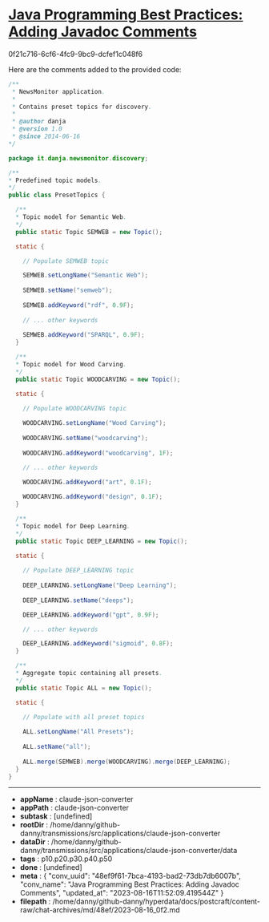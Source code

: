 # [Java Programming Best Practices: Adding Javadoc Comments](https://claude.ai/chat/48ef9f61-7bca-4193-bad2-73db7db6007b)

0f21c716-6cf6-4fc9-9bc9-dcfef1c048f6

Here are the comments added to the provided code:

```java
/**
 * NewsMonitor application.
 * 
 * Contains preset topics for discovery.
 *
 * @author danja
 * @version 1.0
 * @since 2014-06-16
*/

package it.danja.newsmonitor.discovery;

/**
* Predefined topic models.
*/
public class PresetTopics {

  /**
  * Topic model for Semantic Web.
  */
  public static Topic SEMWEB = new Topic();

  static {

    // Populate SEMWEB topic

    SEMWEB.setLongName("Semantic Web");
    
    SEMWEB.setName("semweb");
    
    SEMWEB.addKeyword("rdf", 0.9F);
    
    // ... other keywords
    
    SEMWEB.addKeyword("SPARQL", 0.9F);
  }

  /**
  * Topic model for Wood Carving.
  */
  public static Topic WOODCARVING = new Topic();

  static {

    // Populate WOODCARVING topic
    
    WOODCARVING.setLongName("Wood Carving");
    
    WOODCARVING.setName("woodcarving");
    
    WOODCARVING.addKeyword("woodcarving", 1F);  

    // ... other keywords

    WOODCARVING.addKeyword("art", 0.1F);
    
    WOODCARVING.addKeyword("design", 0.1F);
  }

  /**
  * Topic model for Deep Learning.
  */
  public static Topic DEEP_LEARNING = new Topic();

  static {
  
    // Populate DEEP_LEARNING topic
  
    DEEP_LEARNING.setLongName("Deep Learning");
    
    DEEP_LEARNING.setName("deeps");

    DEEP_LEARNING.addKeyword("gpt", 0.9F);

    // ... other keywords

    DEEP_LEARNING.addKeyword("sigmoid", 0.8F);
  }

  /**
  * Aggregate topic containing all presets.
  */
  public static Topic ALL = new Topic();

  static {

    // Populate with all preset topics
    
    ALL.setLongName("All Presets");
    
    ALL.setName("all");
    
    ALL.merge(SEMWEB).merge(WOODCARVING).merge(DEEP_LEARNING);
  }
}
```

---

* **appName** : claude-json-converter
* **appPath** : claude-json-converter
* **subtask** : [undefined]
* **rootDir** : /home/danny/github-danny/transmissions/src/applications/claude-json-converter
* **dataDir** : /home/danny/github-danny/transmissions/src/applications/claude-json-converter/data
* **tags** : p10.p20.p30.p40.p50
* **done** : [undefined]
* **meta** : {
  "conv_uuid": "48ef9f61-7bca-4193-bad2-73db7db6007b",
  "conv_name": "Java Programming Best Practices: Adding Javadoc Comments",
  "updated_at": "2023-08-16T11:52:09.419544Z"
}
* **filepath** : /home/danny/github-danny/hyperdata/docs/postcraft/content-raw/chat-archives/md/48ef/2023-08-16_0f2.md